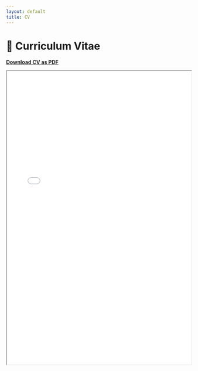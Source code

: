 ```yaml
---
layout: default
title: CV
---
```


# 📄 Curriculum Vitae

[**Download CV as PDF**](assets/CV.pdf)

<iframe src="assets/GitHUB_CV_Portfolio.pdf" width="100%" height="800px"></iframe>
